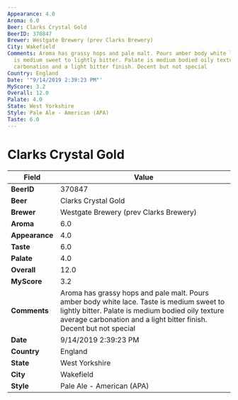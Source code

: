 ```yaml
---
Appearance: 4.0
Aroma: 6.0
Beer: Clarks Crystal Gold
BeerID: 370847
Brewer: Westgate Brewery (prev Clarks Brewery)
City: Wakefield
Comments: Aroma has grassy hops and pale malt. Pours amber body white lace. Taste
  is medium sweet to lightly bitter. Palate is medium bodied oily texture average
  carbonation and a light bitter finish. Decent but not special
Country: England
Date: '"9/14/2019 2:39:23 PM"'
MyScore: 3.2
Overall: 12.0
Palate: 4.0
State: West Yorkshire
Style: Pale Ale - American (APA)
Taste: 6.0
---
```


# Clarks Crystal Gold

| Field         | Value |
|---------------|-------|
| **BeerID** | 370847 |
| **Beer** | Clarks Crystal Gold |
| **Brewer** | Westgate Brewery (prev Clarks Brewery) |
| **Aroma** | 6.0 |
| **Appearance** | 4.0 |
| **Taste** | 6.0 |
| **Palate** | 4.0 |
| **Overall** | 12.0 |
| **MyScore** | 3.2 |
| **Comments** | Aroma has grassy hops and pale malt. Pours amber body white lace. Taste is medium sweet to lightly bitter. Palate is medium bodied oily texture average carbonation and a light bitter finish. Decent but not special |
| **Date** | 9/14/2019 2:39:23 PM |
| **Country** | England |
| **State** | West Yorkshire |
| **City** | Wakefield |
| **Style** | Pale Ale - American (APA) |
